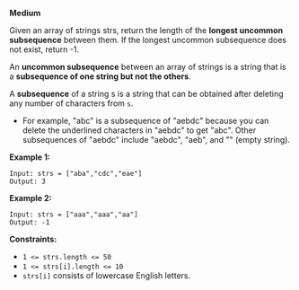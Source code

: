 **Medium**

Given an array of strings strs, return the length of the **longest uncommon subsequence** between them. If the longest uncommon subsequence does not exist, return -1.

An **uncommon subsequence** between an array of strings is a string that is a **subsequence of one string but not the others**.

A **subsequence** of a string s is a string that can be obtained after deleting any number of characters from `s`.

- For example, "abc" is a subsequence of "aebdc" because you can delete the underlined characters in "aebdc" to get "abc". Other subsequences of "aebdc" include "aebdc", "aeb", and "" (empty string).
 

**Example 1:**
```
Input: strs = ["aba","cdc","eae"]
Output: 3
```
**Example 2:**
```
Input: strs = ["aaa","aaa","aa"]
Output: -1
```

**Constraints:**

- `1 <= strs.length <= 50`
- `1 <= strs[i].length <= 10`
- `strs[i]` consists of lowercase English letters.
